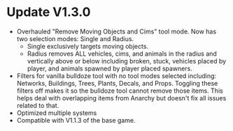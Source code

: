 ﻿# Update V1.3.0
* Overhauled "Remove Moving Objects and Cims" tool mode. Now has two selection modes: Single and Radius. 
	* Single exclusively targets moving objects. 
	* Radius removes ALL vehicles, cims, and animals in the radius and vertically above or below including broken, stuck, vehicles placed by player, and animals spawned by player placed spawners.
* Filters for vanilla bulldoze tool with no tool modes selected including: Networks, Buildings, Trees, Plants, Decals, and Props. Toggling these filters off makes it so the bulldoze tool cannot remove those items.
	This helps deal with overlapping items from Anarchy but doesn't fix all issues related to that.
* Optimized multiple systems
* Compatible with V1.1.3 of the base game.